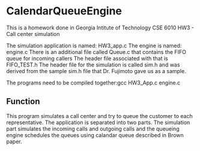 # CalendarQueueEngine
This is a homework done in Georgia Intitute of Technology CSE 6010
HW3 - Call center simulation


The simulation application is named: HW3_app.c
The engine is named: engine.c
There is an additional file called Queue.c that contains the FIFO queue for incoming callers
The header file associated with that is FIFO_TEST.h
The header file for the simulation is called sim.h and was derived from the sample sim.h
file that Dr. Fujimoto gave us as a sample. 

The programs need to be compiled together:gcc HW3_App.c engine.c

## Function
This program simulates a call center and try to queue the customer to each representative. The application is separated into two parts. The simulation part simulates the incoming calls and outgoing calls and the queueing engine schedules the queues using calandar queue described in Brown paper.
